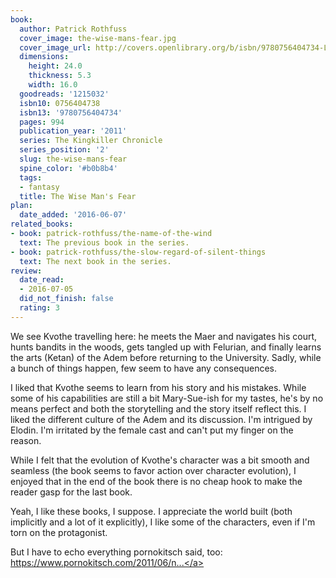 ```yaml
---
book:
  author: Patrick Rothfuss
  cover_image: the-wise-mans-fear.jpg
  cover_image_url: http://covers.openlibrary.org/b/isbn/9780756404734-L.jpg
  dimensions:
    height: 24.0
    thickness: 5.3
    width: 16.0
  goodreads: '1215032'
  isbn10: 0756404738
  isbn13: '9780756404734'
  pages: 994
  publication_year: '2011'
  series: The Kingkiller Chronicle
  series_position: '2'
  slug: the-wise-mans-fear
  spine_color: '#b0b8b4'
  tags:
  - fantasy
  title: The Wise Man's Fear
plan:
  date_added: '2016-06-07'
related_books:
- book: patrick-rothfuss/the-name-of-the-wind
  text: The previous book in the series.
- book: patrick-rothfuss/the-slow-regard-of-silent-things
  text: The next book in the series.
review:
  date_read:
  - 2016-07-05
  did_not_finish: false
  rating: 3
---
```


We see Kvothe travelling here: he meets the Maer and navigates his court, hunts bandits in the woods, gets tangled up with Felurian, and finally learns the arts (Ketan) of the Adem before returning to the University. Sadly, while a bunch of things happen, few seem to have any consequences.

I liked that Kvothe seems to learn from his story and his mistakes. While some of his capabilities are still a bit Mary-Sue-ish for my tastes, he's by no means perfect and both the storytelling and the story itself reflect this. I liked the different culture of the Adem and its discussion. I'm intrigued by Elodin. I'm irritated by the female cast and can't put my finger on the reason.

While I felt that the evolution of Kvothe's character was a bit smooth and seamless (the book seems to favor action over character evolution), I enjoyed that in the end of the book there is no cheap hook to make the reader gasp for the last book.

Yeah, I like these books, I suppose. I appreciate the world built (both implicitly and a lot of it explicitly), I like some of the characters, even if I'm torn on the protagonist.

But I have to echo everything pornokitsch said, too: <a target="_blank" href="https://www.pornokitsch.com/2011/06/new-releases-the-wise-mans-fear-by-patrick-rothfuss.html" rel="nofollow">https://www.pornokitsch.com/2011/06/n...</a>
